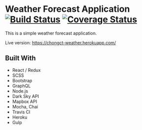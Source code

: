 # Weather Forecast Application [![Build Status](https://travis-ci.com/chongct/weather-forecast.svg?branch=master)](https://travis-ci.com/chongct/weather-forecast) [![Coverage Status](https://coveralls.io/repos/github/chongct/weather-forecast/badge.svg?branch=master)](https://coveralls.io/github/chongct/weather-forecast?branch=master)

This is a simple weather forecast application.

Live version: https://chongct-weather.herokuapp.com/

## Built With
* React / Redux
* SCSS
* Bootstrap
* GraphQL
* Node.js
* Dark Sky API
* Mapbox API
* Mocha, Chai
* Travis CI
* Heroku
* Gulp

